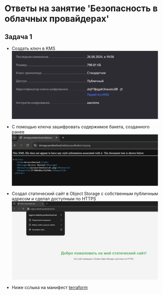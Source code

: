 # Ответы на занятие 'Безопасность в облачных провайдерах'

## Задача 1
- Cоздать ключ в KMS
![image](https://github.com/bogkofe/Project-Organization-Using-Cloud-Providers/blob/main/15.3/files/1.png)

- C помощью ключа зашифровать содержимое бакета, созданного ранее
![image](https://github.com/bogkofe/Project-Organization-Using-Cloud-Providers/blob/main/15.3/files/2.png)

- Создал статический сайт в Object Storage c собственным публичным адресом и сделал доступным по HTTPS
![image](https://github.com/bogkofe/Project-Organization-Using-Cloud-Providers/blob/main/15.3/files/3.png)

- Ниже сслыка на манифест
[terraform](https://github.com/bogkofe/Project-Organization-Using-Cloud-Providers/tree/main/15.3/src/main_15.3.tf)
